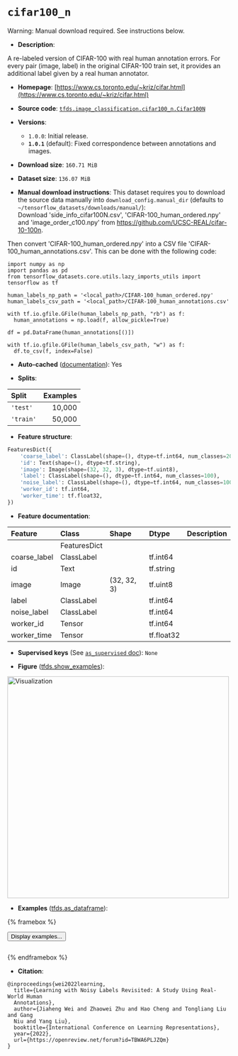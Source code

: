 <div itemscope itemtype="http://schema.org/Dataset">
  <div itemscope itemprop="includedInDataCatalog" itemtype="http://schema.org/DataCatalog">
    <meta itemprop="name" content="TensorFlow Datasets" />
  </div>
  <meta itemprop="name" content="cifar100_n" />
  <meta itemprop="description" content="A re-labeled version of CIFAR-100 with real human annotation errors. For every &#10;pair (image, label) in the original CIFAR-100 train set, it provides an &#10;additional label given by a real human annotator.&#10;&#10;To use this dataset:&#10;&#10;```python&#10;import tensorflow_datasets as tfds&#10;&#10;ds = tfds.load(&#x27;cifar100_n&#x27;, split=&#x27;train&#x27;)&#10;for ex in ds.take(4):&#10;  print(ex)&#10;```&#10;&#10;See [the guide](https://www.tensorflow.org/datasets/overview) for more&#10;informations on [tensorflow_datasets](https://www.tensorflow.org/datasets).&#10;&#10;&lt;img src=&quot;https://storage.googleapis.com/tfds-data/visualization/fig/cifar100_n-1.0.1.png&quot; alt=&quot;Visualization&quot; width=&quot;500px&quot;&gt;&#10;&#10;" />
  <meta itemprop="url" content="https://www.tensorflow.org/datasets/catalog/cifar100_n" />
  <meta itemprop="sameAs" content="https://www.cs.toronto.edu/~kriz/cifar.html" />
  <meta itemprop="citation" content="@inproceedings{wei2022learning,&#10;  title={Learning with Noisy Labels Revisited: A Study Using Real-World Human &#10;  Annotations},&#10;  author={Jiaheng Wei and Zhaowei Zhu and Hao Cheng and Tongliang Liu and Gang &#10;  Niu and Yang Liu},&#10;  booktitle={International Conference on Learning Representations},&#10;  year={2022},&#10;  url={https://openreview.net/forum?id=TBWA6PLJZQm}&#10;}" />
</div>

# `cifar100_n`


Warning: Manual download required. See instructions below.

*   **Description**:

A re-labeled version of CIFAR-100 with real human annotation errors. For every
pair (image, label) in the original CIFAR-100 train set, it provides an
additional label given by a real human annotator.

*   **Homepage**:
    [https://www.cs.toronto.edu/~kriz/cifar.html](https://www.cs.toronto.edu/~kriz/cifar.html)

*   **Source code**:
    [`tfds.image_classification.cifar100_n.Cifar100N`](https://github.com/tensorflow/datasets/tree/master/tensorflow_datasets/image_classification/cifar100_n/cifar100_n.py)

*   **Versions**:

    *   `1.0.0`: Initial release.
    *   **`1.0.1`** (default): Fixed correspondence between annotations and
        images.

*   **Download size**: `160.71 MiB`

*   **Dataset size**: `136.07 MiB`

*   **Manual download instructions**: This dataset requires you to
    download the source data manually into `download_config.manual_dir`
    (defaults to `~/tensorflow_datasets/downloads/manual/`):<br/>
    Download 'side_info_cifar100N.csv', 'CIFAR-100_human_ordered.npy' and
    'image_order_c100.npy' from https://github.com/UCSC-REAL/cifar-10-100n.

Then convert 'CIFAR-100_human_ordered.npy' into a CSV file
'CIFAR-100_human_annotations.csv'. This can be done with the following code:

```
import numpy as np
import pandas as pd
from tensorflow_datasets.core.utils.lazy_imports_utils import tensorflow as tf

human_labels_np_path = '<local_path>/CIFAR-100_human_ordered.npy'
human_labels_csv_path = '<local_path>/CIFAR-100_human_annotations.csv'

with tf.io.gfile.GFile(human_labels_np_path, "rb") as f:
  human_annotations = np.load(f, allow_pickle=True)

df = pd.DataFrame(human_annotations[()])

with tf.io.gfile.GFile(human_labels_csv_path, "w") as f:
  df.to_csv(f, index=False)
```

*   **Auto-cached**
    ([documentation](https://www.tensorflow.org/datasets/performances#auto-caching)):
    Yes

*   **Splits**:

Split     | Examples
:-------- | -------:
`'test'`  | 10,000
`'train'` | 50,000

*   **Feature structure**:

```python
FeaturesDict({
    'coarse_label': ClassLabel(shape=(), dtype=tf.int64, num_classes=20),
    'id': Text(shape=(), dtype=tf.string),
    'image': Image(shape=(32, 32, 3), dtype=tf.uint8),
    'label': ClassLabel(shape=(), dtype=tf.int64, num_classes=100),
    'noise_label': ClassLabel(shape=(), dtype=tf.int64, num_classes=100),
    'worker_id': tf.int64,
    'worker_time': tf.float32,
})
```

*   **Feature documentation**:

Feature      | Class        | Shape       | Dtype      | Description
:----------- | :----------- | :---------- | :--------- | :----------
             | FeaturesDict |             |            |
coarse_label | ClassLabel   |             | tf.int64   |
id           | Text         |             | tf.string  |
image        | Image        | (32, 32, 3) | tf.uint8   |
label        | ClassLabel   |             | tf.int64   |
noise_label  | ClassLabel   |             | tf.int64   |
worker_id    | Tensor       |             | tf.int64   |
worker_time  | Tensor       |             | tf.float32 |

*   **Supervised keys** (See
    [`as_supervised` doc](https://www.tensorflow.org/datasets/api_docs/python/tfds/load#args)):
    `None`

*   **Figure**
    ([tfds.show_examples](https://www.tensorflow.org/datasets/api_docs/python/tfds/visualization/show_examples)):

<img src="https://storage.googleapis.com/tfds-data/visualization/fig/cifar100_n-1.0.1.png" alt="Visualization" width="500px">

*   **Examples**
    ([tfds.as_dataframe](https://www.tensorflow.org/datasets/api_docs/python/tfds/as_dataframe)):

<!-- mdformat off(HTML should not be auto-formatted) -->

{% framebox %}

<button id="displaydataframe">Display examples...</button>
<div id="dataframecontent" style="overflow-x:auto"></div>
<script>
const url = "https://storage.googleapis.com/tfds-data/visualization/dataframe/cifar100_n-1.0.1.html";
const dataButton = document.getElementById('displaydataframe');
dataButton.addEventListener('click', async () => {
  // Disable the button after clicking (dataframe loaded only once).
  dataButton.disabled = true;

  const contentPane = document.getElementById('dataframecontent');
  try {
    const response = await fetch(url);
    // Error response codes don't throw an error, so force an error to show
    // the error message.
    if (!response.ok) throw Error(response.statusText);

    const data = await response.text();
    contentPane.innerHTML = data;
  } catch (e) {
    contentPane.innerHTML =
        'Error loading examples. If the error persist, please open '
        + 'a new issue.';
  }
});
</script>

{% endframebox %}

<!-- mdformat on -->

*   **Citation**:

```
@inproceedings{wei2022learning,
  title={Learning with Noisy Labels Revisited: A Study Using Real-World Human
  Annotations},
  author={Jiaheng Wei and Zhaowei Zhu and Hao Cheng and Tongliang Liu and Gang
  Niu and Yang Liu},
  booktitle={International Conference on Learning Representations},
  year={2022},
  url={https://openreview.net/forum?id=TBWA6PLJZQm}
}
```

